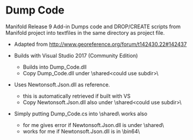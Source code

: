# Dump Code
Manifold Release 9 Add-in 
Dumps code and DROP/CREATE scripts from Manifold project into textfiles in the same directory as project file.


* Adapted from http://www.georeference.org/forum/t142430.22#142437
* Builds with Visual Studio 2017 (Community Edition)
  - Builds into Dump_Code.dll 
  - Copy Dump_Code.dll under <manifold>\shared\<could use subdir>\  
* Uses Newtonsoft.Json.dll as reference.
  - this is automatically retrieved if built with VS
  - Copy Newtonsoft.Json.dll also under <manifold>\shared\<could use subdir>\
  
* Simply putting Dump_Code.cs into <manifold>\shared\ works also
  - for me gives error if Newtonsoft.Json.dll is under <manifold>\shared\
  - works for me if Newtonsoft.Json.dll is in <manifold>\bin64\
